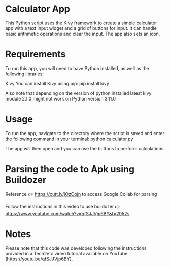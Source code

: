 # Calculator App
This Python script uses the Kivy framework to create a simple calculator app with a text input widget and a grid of buttons for input. It can handle basic arithmetic operations and clear the input. The app also sets an icon.

# Requirements
To run this app, you will need to have Python installed, as well as the following libraries:

Kivy
You can install Kivy using pip:
pip install kivy

Also note that depending on the version of python installed latest kivy module 2.1.0 might not work on Python version 3.11.0

# Usage
To run the app, navigate to the directory where the script is saved and enter the following command in your terminal:
python calculator.py

The app will then open and you can use the buttons to perform calculations.

# Parsing the code to Apk using Buildozer  
Reference 👉 https://cutt.ly/jOzOojn to access Google Collab for parsing

Follow the instructions in this video to use buildozer 👉 https://www.youtube.com/watch?v=qfSJJVjp6BY&t=2052s
# Notes
Please note that this code was developed following the instructions provided in a Tech2etc video tutorial available on YouTube (https://youtu.be/qfSJJVjp6BY).
